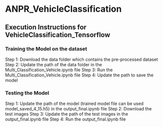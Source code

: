 # ANPR_VehicleClassification

## Execution Instructions for VehicleClassification_Tensorflow
### Training the Model on the dataset
Step 1: Download the data folder which contains the pre-processed dataset 
Step 2: Update the path of the data folder in the Multi_Classification_Vehicle.ipynb file
Step 3: Run the Multi_Classification_Vehicle.ipynb file 
Step 4: Update the path to save the model 

### Testing the Model 
Step 1: Update the path of the model (trained model file can be used model_saved_4_15.h5) in the output_final.ipynb file 
Step 2: Download the test images 
Step 3: Update the path of the test images in the output_final.ipynb file
Step 4: Run the output_final.ipynb file